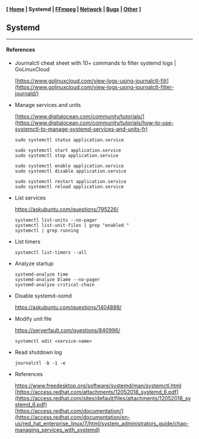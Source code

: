 **[ [Home](00-Home.html) | Systemd | [FFmpeg](02-FFmpeg.html) | [Network](03-Network.html) | [Bugs](04-Bugs.html) | [Other](99-Other.html) ]**

## Systemd

---

#### References

* Journalctl cheat sheet with 10+ commands to filter systemd logs | GoLinuxCloud
    
    [https://www.golinuxcloud.com/view-logs-using-journalctl-filt](https://www.golinuxcloud.com/view-logs-using-journalctl-filter-journald/)

* Manage services and units
    
    [https://www.digitalocean.com/community/tutorials/](https://www.digitalocean.com/community/tutorials/how-to-use-systemctl-to-manage-systemd-services-and-units-fr)  
    
    ```
    sudo systemctl status application.service
    ```
    ```
    sudo systemctl start application.service
    sudo systemctl stop application.service
    ```
    ```
    sudo systemctl enable application.service
    sudo systemctl disable application.service
    ```
    ```
    sudo systemctl restart application.service
    sudo systemctl reload application.service
    ```

* List services
    
    https://askubuntu.com/questions/795226/  
    
    ```
    systemctl list-units --no-pager
    systemctl list-unit-files | grep "enabled "
    systemctl | grep running
    ```
    
* List timers
    
    ```
    systemctl list-timers --all
    ```

* Analyze startup

    ```
    systemd-analyze time
    systemd-analyze blame --no-pager
    systemd-analyze critical-chain
    ```

* Disable systemd-oomd
    
    https://askubuntu.com/questions/1404888/  
    
* Modify unit file
    
    https://serverfault.com/questions/840996/  
    
    ```
    systemctl edit <service-name>
    ```

* Read shutdown log

    ```
    journalctl -b -1 -e
    ```
    
* References
    
    https://www.freedesktop.org/software/systemd/man/systemctl.html  
    [https://access.redhat.com/attachments/12052018_systemd_6.pdf](https://access.redhat.com/sites/default/files/attachments/12052018_systemd_6.pdf)  
    [https://access.redhat.com/documentation/](https://access.redhat.com/documentation/en-us/red_hat_enterprise_linux/7/html/system_administrators_guide/chap-managing_services_with_systemd)  


